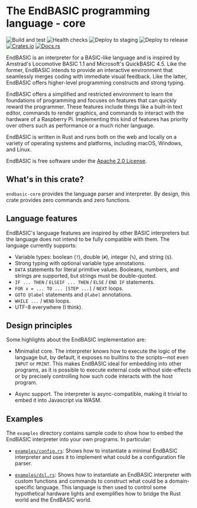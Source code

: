# The EndBASIC programming language - core

![Build and test](https://github.com/endbasic/endbasic/workflows/Build%20and%20test/badge.svg)
![Health checks](https://github.com/endbasic/endbasic/workflows/Health%20checks/badge.svg)
![Deploy to staging](https://github.com/endbasic/endbasic/workflows/Deploy%20to%20staging/badge.svg)
![Deploy to release](https://github.com/endbasic/endbasic/workflows/Deploy%20to%20release/badge.svg)
[![Crates.io](https://img.shields.io/crates/v/endbasic-core.svg)](https://crates.io/crates/endbasic-core/)
[![Docs.rs](https://docs.rs/endbasic-core/badge.svg)](https://docs.rs/endbasic-core/)

EndBASIC is an interpreter for a BASIC-like language and is inspired by
Amstrad's Locomotive BASIC 1.1 and Microsoft's QuickBASIC 4.5.  Like the former,
EndBASIC intends to provide an interactive environment that seamlessly merges
coding with immediate visual feedback.  Like the latter, EndBASIC offers
higher-level programming constructs and strong typing.

EndBASIC offers a simplified and restricted environment to learn the foundations
of programming and focuses on features that can quickly reward the programmer.
These features include things like a built-in text editor, commands to
render graphics, and commands to interact with the hardware of a Raspberry
Pi.  Implementing this kind of features has priority over others such as
performance or a much richer language.

EndBASIC is written in Rust and runs both on the web and locally on a variety of
operating systems and platforms, including macOS, Windows, and Linux.

EndBASIC is free software under the [Apache 2.0 License](LICENSE).

## What's in this crate?

`endbasic-core` provides the language parser and interpreter.  By design, this
crate provides zero commands and zero functions.

## Language features

EndBASIC's language features are inspired by other BASIC interpreters but the
language does not intend to be fully compatible with them.  The language
currently supports:

*   Variable types: boolean (`?`), double (`#`), integer (`%`), and string
    (`$`).
*   Strong typing with optional variable type annotations.
*   `DATA` statements for literal primitive values.  Booleans, numbers, and
    strings are supported, but strings must be double-quoted.
*   `IF ... THEN` / `ELSEIF ... THEN` / `ELSE` / `END IF` statements.
*   `FOR x = ... TO ... [STEP ...]` / `NEXT` loops.
*   `GOTO @label` statements and `@label` annotations.
*   `WHILE ...` / `WEND` loops.
*   UTF-8 everywhere (I think).

## Design principles

Some highlights about the EndBASIC implementation are:

*   Minimalist core.  The interpreter knows how to execute the logic of the
    language but, by default, it exposes no builtins to the scripts—not even
    `INPUT` or `PRINT`.  This makes EndBASIC ideal for embedding into other
    programs, as it is possible to execute external code without side-effects or
    by precisely controlling how such code interacts with the host program.

*   Async support.  The interpreter is async-compatible, making it trivial to
    embed it into Javascript via WASM.

## Examples

The `examples` directory contains sample code to show how to embed the EndBASIC
interpreter into your own programs.  In particular:

*   [`examples/config.rs`](examples/config.rs): Shows how to instantiate a
    minimal EndBASIC interpreter and uses it to implement what could be a
    configuration file parser.

*   [`examples/dsl.rs`](example/dsl.rs): Shows how to instantiate an EndBASIC
    interpreter with custom functions and commands to construct what could be a
    domain-specific language.  This language is then used to control some
    hypothetical hardware lights and exemplifies how to bridge the Rust world
    and the EndBASIC world.
